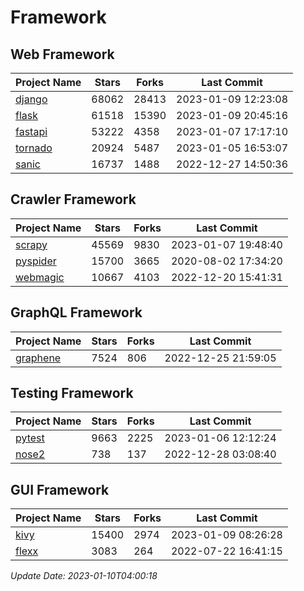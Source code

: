 # Framework

## Web Framework
| Project Name | Stars | Forks | Last Commit |
| ------------ | ----- | ----- | ----------- |
| [django](https://github.com/django/django) | 68062 | 28413 | 2023-01-09 12:23:08 |
| [flask](https://github.com/pallets/flask) | 61518 | 15390 | 2023-01-09 20:45:16 |
| [fastapi](https://github.com/tiangolo/fastapi) | 53222 | 4358 | 2023-01-07 17:17:10 |
| [tornado](https://github.com/tornadoweb/tornado) | 20924 | 5487 | 2023-01-05 16:53:07 |
| [sanic](https://github.com/sanic-org/sanic) | 16737 | 1488 | 2022-12-27 14:50:36 |

## Crawler Framework
| Project Name | Stars | Forks | Last Commit |
| ------------ | ----- | ----- | ----------- |
| [scrapy](https://github.com/scrapy/scrapy) | 45569 | 9830 | 2023-01-07 19:48:40 |
| [pyspider](https://github.com/binux/pyspider) | 15700 | 3665 | 2020-08-02 17:34:20 |
| [webmagic](https://github.com/code4craft/webmagic) | 10667 | 4103 | 2022-12-20 15:41:31 |

## GraphQL Framework
| Project Name | Stars | Forks | Last Commit |
| ------------ | ----- | ----- | ----------- |
| [graphene](https://github.com/graphql-python/graphene) | 7524 | 806 | 2022-12-25 21:59:05 |

## Testing Framework
| Project Name | Stars | Forks | Last Commit |
| ------------ | ----- | ----- | ----------- |
| [pytest](https://github.com/pytest-dev/pytest) | 9663 | 2225 | 2023-01-06 12:12:24 |
| [nose2](https://github.com/nose-devs/nose2) | 738 | 137 | 2022-12-28 03:08:40 |

## GUI Framework
| Project Name | Stars | Forks | Last Commit |
| ------------ | ----- | ----- | ----------- |
| [kivy](https://github.com/kivy/kivy) | 15400 | 2974 | 2023-01-09 08:26:28 |
| [flexx](https://github.com/flexxui/flexx) | 3083 | 264 | 2022-07-22 16:41:15 |

*Update Date: 2023-01-10T04:00:18*